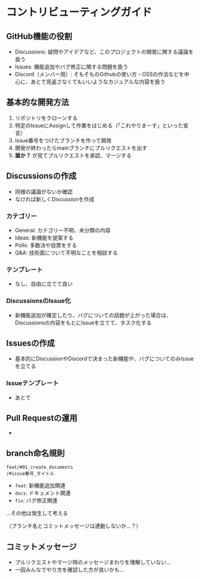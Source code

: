 # コントリビューティングガイド

## GitHub機能の役割

- Discussions: 疑問やアイデアなど、このプロジェクトの開発に関する議論を扱う
- Issues: 機能追加やバグ修正に関する問題を扱う
- Discord（メンバー用）: そもそものGithubの使い方・OSSの作法などを中心に、あとで見返さなくてもいいようなカジュアルな内容を扱う


## 基本的な開発方法

1. リポジトリをクローンする
1. 特定のIssueにAssignして作業をはじめる（「これやりまーす」といった宣言）
1. Issue番号をつけたブランチを作って開発
1. 開発が終わったらmainブランチにプルリクエストを出す
1. **誰か？** が見てプルリクエストを承認、マージする


## Discussionsの作成
- 同様の議論がないか確認
- なければ新しくDiscussionを作成

### カテゴリー
- General: カテゴリー不明、未分類の内容
- Ideas: 新機能を提案する
- Polls: 多数決や投票をする
- Q&A: 技術面について不明なことを相談する

### テンプレート
- なし、自由に立てて良い

### DiscussionsのIssue化
- 新機能追加が確定したり、バグについての話題が上がった場合は、Discussionsの内容をもとにIssueを立てて、タスク化する


## Issuesの作成

- 基本的にDiscussionやDiscordで決まった新機能や、バグについてのみIssueを立てる

### Issueテンプレート

- あとで


## Pull Requestの運用

- 

## branch命名規則

```
feat/#01_create_documents
/#issue番号_タイトル
```

- `feat`: 新機能追加関連
- `docs`: ドキュメント関連
- `fix`: バグ修正関連

...その他は発生して考える

（ブランチ名とコミットメッセージは連動しないか...？）


## コミットメッセージ

- プルリクエストやマージ時のメッセージまわりを理解していない...
- 一回みんなでやり方を確認した方が良いかも...